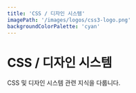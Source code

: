 ```yaml
---
title: 'CSS / 디자인 시스템'
imagePath: '/images/logos/css3-logo.png'
backgroundColorPalette: 'cyan'
---
```


# CSS / 디자인 시스템

CSS 및 디자인 시스템 관련 지식을 다룹니다.
